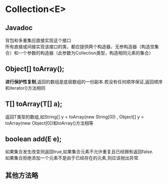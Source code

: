 # Collection\<E\>

## Javadoc
背包和多重集应直接实现这个接口
<br>
所有直接或间接实现该接口的类，都应提供两个构造器，无参构造器（构造空集合）和一个参数的构造器（此参数为Collection类型，构造相同元素的集合）

## Object[] toArray();
**进行保护性复制**,返回的数组是底层数组的一份副本.若没有任何顺序保证,返回顺序和iterator()方法相同

## <T> T[] toArray(T[] a);
返回T类型的数组,如String[] y = toArray(new String[0]) , Object[] y = toArray(new Object[0])和toArray()方法相等

## boolean add(E e);
如果集合发生改变则返回true,如果集合元素不允许重复且已经拥有返回false.
<br>
如果集合拒绝添加一个元素不是由于已经存在的元素,则应该抛出异常.

## 其他方法略
